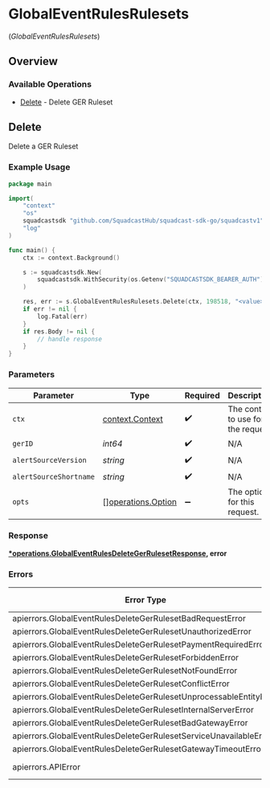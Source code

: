 # GlobalEventRulesRulesets
(*GlobalEventRulesRulesets*)

## Overview

### Available Operations

* [Delete](#delete) - Delete GER Ruleset

## Delete

Delete a GER Ruleset

### Example Usage

<!-- UsageSnippet language="go" operationID="GlobalEventRules_deleteGerRuleset" method="delete" path="/v3/global-event-rules/{ger_id}/rulesets/{alert_source_version}/{alert_source_shortname}" -->
```go
package main

import(
	"context"
	"os"
	squadcastsdk "github.com/SquadcastHub/squadcast-sdk-go/squadcastv1"
	"log"
)

func main() {
    ctx := context.Background()

    s := squadcastsdk.New(
        squadcastsdk.WithSecurity(os.Getenv("SQUADCASTSDK_BEARER_AUTH")),
    )

    res, err := s.GlobalEventRulesRulesets.Delete(ctx, 198518, "<value>", "<value>")
    if err != nil {
        log.Fatal(err)
    }
    if res.Body != nil {
        // handle response
    }
}
```

### Parameters

| Parameter                                                | Type                                                     | Required                                                 | Description                                              |
| -------------------------------------------------------- | -------------------------------------------------------- | -------------------------------------------------------- | -------------------------------------------------------- |
| `ctx`                                                    | [context.Context](https://pkg.go.dev/context#Context)    | :heavy_check_mark:                                       | The context to use for the request.                      |
| `gerID`                                                  | *int64*                                                  | :heavy_check_mark:                                       | N/A                                                      |
| `alertSourceVersion`                                     | *string*                                                 | :heavy_check_mark:                                       | N/A                                                      |
| `alertSourceShortname`                                   | *string*                                                 | :heavy_check_mark:                                       | N/A                                                      |
| `opts`                                                   | [][operations.Option](../../models/operations/option.md) | :heavy_minus_sign:                                       | The options for this request.                            |

### Response

**[*operations.GlobalEventRulesDeleteGerRulesetResponse](../../models/operations/globaleventrulesdeletegerrulesetresponse.md), error**

### Errors

| Error Type                                                         | Status Code                                                        | Content Type                                                       |
| ------------------------------------------------------------------ | ------------------------------------------------------------------ | ------------------------------------------------------------------ |
| apierrors.GlobalEventRulesDeleteGerRulesetBadRequestError          | 400                                                                | application/json                                                   |
| apierrors.GlobalEventRulesDeleteGerRulesetUnauthorizedError        | 401                                                                | application/json                                                   |
| apierrors.GlobalEventRulesDeleteGerRulesetPaymentRequiredError     | 402                                                                | application/json                                                   |
| apierrors.GlobalEventRulesDeleteGerRulesetForbiddenError           | 403                                                                | application/json                                                   |
| apierrors.GlobalEventRulesDeleteGerRulesetNotFoundError            | 404                                                                | application/json                                                   |
| apierrors.GlobalEventRulesDeleteGerRulesetConflictError            | 409                                                                | application/json                                                   |
| apierrors.GlobalEventRulesDeleteGerRulesetUnprocessableEntityError | 422                                                                | application/json                                                   |
| apierrors.GlobalEventRulesDeleteGerRulesetInternalServerError      | 500                                                                | application/json                                                   |
| apierrors.GlobalEventRulesDeleteGerRulesetBadGatewayError          | 502                                                                | application/json                                                   |
| apierrors.GlobalEventRulesDeleteGerRulesetServiceUnavailableError  | 503                                                                | application/json                                                   |
| apierrors.GlobalEventRulesDeleteGerRulesetGatewayTimeoutError      | 504                                                                | application/json                                                   |
| apierrors.APIError                                                 | 4XX, 5XX                                                           | \*/\*                                                              |
